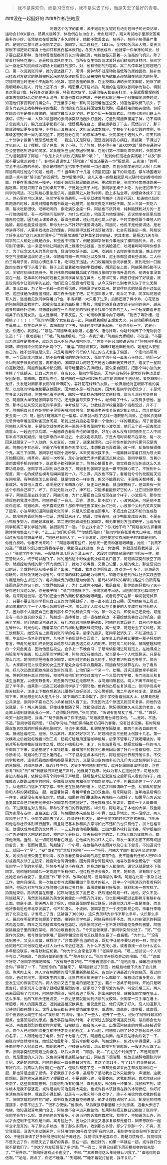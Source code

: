 > 我不是喜欢你，而是习惯有你，我不是失去了你，而是失去了最好的青春。

###没在一起挺好的
####作者/张皓宸

						阿翘这个名字的由来，源于她每到关键时刻绝对翘辫子的光荣记录，运动会100米接力，肠胃炎翘辫子，体检倒在抽血台上，晕血翘辫子，期末考试她手里那张答案最多的小抄，任凭朋友在后面踹了多久的凳子，她都不敢丢出去，翘辫子。翘辫子翘得最严重的，是她初二那年遇上张同学之后。张同学，高二理科生，183cm，全校知名风云人物，夏天大家恨不得把彩虹穿身上他却只有黑白基本款T恤，冬天大家裹成熊，他就穿一件单薄的风衣，领子要立起来那种，当时帅哥发型都流行长刘海锡纸烫，唯独他每天顶着一头油亮的飞机头。除了穿着打扮特立独行，还是校篮球队的主力，当所有女生惊叹篮球爱好者们精瘦的身材时，张同学以一身壮实的肌肉成为球场上最醒目的那只。对，他有特别的形容词。高二的停车场在阿翘班门口，第一次见到张同学，她的雷达就开了，所谓一见钟情不过是动物最低等的原始兽欲，脑补自己挂着对方结实的胳膊被拎起来原地旋转的场景以及被按在墙角欲拒还迎地融在他庞大的怀里。可惜阿翘当时还是个不起眼的小姑娘，容易害羞的体质，在全校都认识的张同学面前，她除了敢用眼睛非礼别人，行动上迈不出一步。暗恋模式开启以后，阿翘的生活就以张同学为轴心，特别喜欢黑白T恤，特别喜欢做课间操，特别喜欢放学，知道他每天都会去打球，于是就假惺惺抱着课本去篮球场后边的凳子上温书，知道他喜欢玩网游，于是也默默注册一个号蹩脚地浪费时间，知道他们家要转好几辆公车，于是傻乎乎地一有时间就跟着他压公交，知道他喜欢梳飞机头，于是专门去网上找各种各样的发胶，当时的志向是去韩国做发胶代购，把最好用的都买给他。但好在暗恋也不是毫无效果的，张同学最后认识了她。在某个周一升旗仪式后，阿翘代表他们班上台演讲，讲到一半，人群中最显眼的张同学突然抬起头打量她，打量到阿翘直接晃了神，记不得稿子念到第几行，脑充血连字都看不清，傻愣愣呆在台上，硬被旗手拽了下去。既然认识了，那干脆就碰撞出更多交集吧，不然有点浪费缘分，这叫沉没成本效应。学校有个社会实践的惯例，各年级各班轮流一周为学校监工，阿翘被分在高二的停车场守车。张同学是个迟到大户，每天铃响二十分钟才推着车慢悠悠地出现，一看这几天是阿翘，更是迟到得丧心病狂，直接第一节课过了才见到人，红了樱桃，绿了芭蕉，爽了小张，苦了阿翘，她不得不用“请XXX吃饭”餐劵买通驻守办公室管迟到记录的同学。如此理所应当的原因很简单，在他们第一次面对面交流时，张同学用三句话就摆平了阿翘：“你是上次升旗仪式演讲那个哦？”、“轮到你们班社会实践哦？”以及“那就不要记我迟到哦！”。卧槽英语课本上“好阿油？”后面还要答一句“服爱恩，三克油！”的啊，完全不给回答的余地，重点是阿翘完全招架不住他那一口台湾腔，而且张同学是河北人啊！后来阿翘有问过他这个问题，他说，干！当年刷了十几遍《流星花园》留下的后遗症。停车场围墙对面是一家叫做“胡子面”的苍蝇馆，放学后常排队，这几天唯一的慰藉就是可以随时吃到香喷喷的面，只要在围墙边吼一嗓子，对面小妹就屁颠屁颠跑过来。更欣慰的是，张同学经常翘课跑来一起吃面。阿翘只搬了自己的桌凳下来，于是她坐凳子上吃，张同学坐桌子上吃，为此还招来不少同学的闲话。不过阿翘心里倒是乐呵，能跟风云人物传绯闻，脸上多贴金啊，即便身体成不了恋人，但心里也可以满足。张同学有多奇葩呢，一有空就逮着阿翘讲《流星花园》，知道她也玩同款网游的时候，非要对照着攻略书跟她一起研究，他每天要吃三碗胡子面，加上三餐一天吃六顿，每次吃都很快，吧唧吧唧的，像吃满汉全席一样。阿翘也不厌其烦，纯种脑残粉对方的一言一行统统接受。有一次阿翘问张同学，为什么老迟到，他说因为他成绩好，还说他坐在班里后面墙角的位置，因为他上课爱讲话，跟谁坐都讲，还让同桌也爱上讲话，平时文静得跟个聋哑人的姑娘，最后也能变成话唠。那你为什么不好好听课爱讲话呢，阿翘问，他说不是他爱讲话，是老师讲得不好，人要多找找自己的理由。阿翘觉得这段对话该被消音。社会实践最后一晚，阿翘说了好多比如“这几天真的很开心”“你要加油哦”这种莫名其妙的话，究其本意，是把这几天与张同学的二人相处当做是约会，有些舍不得罢了，倒是张同学煞有介事地摸了摸阿翘的头，说，你可别干傻事。这一亲密举动让阿翘的肾上腺素分泌过猛，当即满脸通红，吆喝着呵呵呵呵你想多了，为了纪念这几天的革命友情，我请你吃胡子面，三两，吃到爽！去你的革命友谊。晚上的学校空气里都是温润的泥土味，伴随着阿翘一声声呕吐以及哭喊，泥土味都显得有些油腻。二人份的三两胡子面，阿翘心情还未平复，吃得过于迅猛，大口咬着面对张同学傻笑，直到吃到一口酸酸的东西才埋下头看了看，筷子上还留着被咬掉的半截蟑螂，胡须还在上面。阿翘哭得妈都不认识，关键时刻继续翘辫子。那只伟岸的蟑螂最后成了阿翘与张同学感情升温的桥，他俩有事没事混在一起，吃串串的时候阿翘看见张同学鼻屎挂在鼻头，也觉得可爱，网游打怪掉了好装备，故意说网络卡让张同学先去捡，他们还没日没夜地传短信，从今天穿什么到老师又讲了什么无聊课，事无巨细，为了那一毛钱一条的短信费，阿翘没少省吃俭用。她觉得热恋的情侣也不过如此吧，这应该是所谓惺惺相惜，即将白头偕老了吧。初三那年愚人节，晚自习下课，同学叫阿翘说有人找，远远看见张同学穿着白T恤，手插裤腰一大只走了过来，后面还跟了俩小弟，心花怒放的阿翘刚踏出教室门，就被突如其来的面粉撒了整脸，然后伴随着身边女孩子尖利的笑声，越来越多的面粉扑过来。阿翘虚起眼在一片白茫茫的视线里寻找那个笑声的主人，一个短发戴着牙套塌鼻子的雀斑女孩。这人是谁啊，不等反应，又一坨面粉直接冲向了眼睛。“别丢了啊卧槽，进眼睛了！！！！！”张同学把那个女生拉去一边，阿翘揉着眼睛正想发大火，只见他把手搭在女生肩膀上，抱在自己怀里。面粉都落了下去，视线也变得清晰起来。“给你介绍一下，这是小波，你造的，我那位。”“哪位。”阿翘继续揉眼睛，心里OS，造你妹啊，你啥时候养了个宠物我怎么造！“干！我老婆啦！”“哦。”阿翘揉眼睛。“没一点表示哦。”阿翘用力揉眼睛，不说话。“不要以为你现在是雪孩子，就以为自己不会讲话哦哈哈哈。”“你能不用台湾腔讲话吗？”阿翘用手捂着眼睛，直愣愣冲张同学丢出两个字，“傻逼。”阿翘没有哭，眼睛红是被面粉薰的。她是这么安慰自己的。她不觉得这是失恋，只是可能两个同行的人前进的方式发生了偏差，一个走向热带雨林，一个回到冰河世纪，她不会在最冷的地方待太久，张同学也不会一直衷心于热恋。他们一定会回到属于彼此的位置，再相逢的。张同学以为阿翘生气是因为面粉玩笑开过了，连发了一星期的道歉短信，阿翘假装高冷都没回，可背地里要么安排眼线，要么亲自跟踪，把那个叫小波的女生摸了个底朝天。比自己大两岁，身高165，张同学隔壁班，因为声音特别于是常给各种动漫爱好团配音，爱画画，喜欢周杰伦，曾经画过一幅2米乘2米的周杰伦油画亲手送给他，爱吃麻辣小龙虾，头发是对面那家发廊3号师傅剪的，喜好花花绿绿的衣服，一般直男绝对正眼都不瞧的类型，以及张同学每晚都要送她回家，因为他不是一般的直男。因为和张同学的短信少了，于是凭空多出大段时间，阿翘书也看不进去，脑袋一挨着枕头精神又立感抖擞，那会儿流行写交换日记，阿翘就大半夜给张同学写日记，还是报备每天穿了什么，老师讲了什么，以及有多想他。当然，那本日记从没交到张同学手里。中考成绩下来，分数线连学校最差那个班都没过，升不了学，阿翘把自己关在卧室柜子里哭天喊地装可怜，她知道老爸找关系肯定能让她上，而且她指定要去高一（7）班，因为7班跟高三在一层楼。后来就出现了这样一道靓丽的风景，立领风衣男肆无忌惮地牵着圣诞树雀斑女闲晃，所到之处背后必定带着一个像女儿一样的跟屁虫。胡子面馆被阿翘拉入黑名单，于是每次就在旁边买一笼包子看着张同学和小波吃面，他们三个还一起去爬过峨眉山，一起去打乒乓球，一起翘课去看周杰伦的演唱会，好在小波从没有对阿翘夹在二人中间有半点不爽和疑虑。悄无声息的半年过去，小波决定考美院，于是大段时间都不在学校，每一次回来就跟变了一个人似的，头发变长，也瘦了，越来越漂亮。出于同性本能的排斥更何况是情敌，阿翘也不甘示弱，买遍了所有美妆杂志学化妆，本想把自己弄得跟小波一样，却每每搞得像个鬼。高三下学期，张同学经常跟小波吵架，本来见面次数不多，一碰面就以穿着打扮为导火索开始翻旧账，闹革命。最后一次吵架，是小波做激光手术把雀斑点掉之后，张同学暴怒，当着小波的面把手机扔到楼下，说这辈子都别联系他了。阿翘心情很复杂，她觉得自己当卧底这么久总算功成身退，张同学可以回到自己身边了，可她看到张同学至此一蹶不振就心软了。不振到什么程度，第一名的成绩在模考后瞬间落到十八，不上课，风衣也不穿了，套着脏兮兮的校服每天泡在网吧里。有种感觉怎么形容呢，就是你喜欢一样东西，但又不能得到它，于是每天都捧着，看看就好。有其他人喜欢，说明是这个东西真心好，反正自己捧着，就当做拥有了。但如果有一天这个东西自己碎了，坏了，你就无能为力了，捧不住，只能求着能修好它的人，让它回到原来的样子。阿翘还是去找小波了。阿翘问她，为什么要把自己变成现在这个样子，小波反问，那你觉得现在的我漂不漂亮。阿翘停顿了一会儿，回答，漂亮。那不就行了，小波笑起来。可是他不喜欢你这样，阿翘呛声。他不喜欢这样？那你干吗还要学我化妆打扮呢，小波那个尖利的笑声又飘了起来。小波早就知道阿翘喜欢张同学，只是从没把她当回事儿，不把比自己还不如的当成敌人。她冷笑完丢给阿翘一句话，然后就离开了。她说，你省省吧，丑小鸭能变成白天鹅，不是丑小鸭有多努力，而是她本就是。第二天阿翘课间去找张同学，却无辜被对方当成靶子，当着所有同学和高三学长学姐的面，被狠狠骂了一通。“你去找小波了？你找她干吗？”阿翘被对方抓着肩膀悻悻地憋出几个字，“让……让你们和好啊。”“你他妈闲的！”张同学侧身张着嘴大口呼吸，然后回过头指着阿翘鼻子骂，“她已经有别人了，一个香港佬，那些整容买衣服鞋子的钱都是他的，你是白痴吗，你看不出来吗？！”阿翘眼睛有些红，她想找一把面粉塞进眼睛里，她说：“我真不知道。”“我就不想让她觉得我在乎她，我都没去找过她，你去！你谁啊，你就是想看我笑话，开心！”张同学停不下来，一股脑脏词儿屁话全涌上来了，这段时间的情绪跟他的飞机头一样，航空管制太久，终于可以起飞了。妈的居然这个时候全转换成河北口音了，阿翘脑袋突然放空了两秒，然后控制情绪的那个阀门突然开了，她咬了咬嘴唇，交换日记里，失眠的晚上，那些没说出口的话，全成群列队从嗓子眼冒了出来，“我谁，我喜欢你啊我谁，喜欢你一年多了，网游是为你玩的，每顿饭钱是为你省的，课间操的体转运动是为你做的，知道你爱迟到所以社会实践去管车棚是为你去求班长的，每次画成鬼的眼线是为你画的，尼玛468转628再转11路公车的所有路线图也是为你记下的，全世界都知道了，为什么就你不知道，我是白痴，那你能医好我吗？医不好你还对我这么好，你是傻子吗！”说完阿翘就哭了。张同学说不出话，周围的同学也瞬间哑了嗓。后来阿翘觉得，还不如把全世界的面粉都塞到她眼睛里，或者说宁可在那一瞬间就死掉算了，只要不要让张同学看见自己真的为他哭就好了。她一直不能让自己哭。因为她在书上看过，说如果真的为了一个人撕心裂肺哭过一次，那么那个人就会从至关重要的人变成可有可无的人了，因为那个人能把自己伤害到那个样子的机会只有一次。那一次之后，即使自己还爱他，可是总有一些东西真的改变了。阿翘想一直捧着他，想一直在他身边，不要给他伤害自己的机会。后来半学期，他们俩都没再说过话，有几次远远地感觉要碰面，阿翘也刻意回避了，自己也不知道在躲什么。时光匆匆，随着学校门口的柳树枯萎嫩绿间交替，高一结束，阿翘分去了文科班。高三放榜那天，她没有在上面看到张同学的名字。后来的后来，张同学就消失了，不知道他去了哪，毕业如一场告别的宴席，几杯酒下去后就各自回家了，留在桌上的是彼此要做一辈子好友的誓言，带走的是我们终会把各自遗忘然后再去遇见别人的明天。阿翘高二的时候，被隔壁理科班的一个双鱼男追，因为他是住校生，会多上一节晚自习，于是常偷偷潜进阿翘班上，在她课桌上用铅笔写写画画，加上班里同学瞎起哄，阿翘也没有拒绝过，权当是多一个人吃饭聊天。只是有那么几次，她恍惚间把他看成张同学，直到对方牵起自己的手，她才意识到自己多想了。那会儿，大家都对班上谈恋爱的女生是不是处女这件事兴趣颇高，阿翘自然没被算在内，为了看热闹，好几次还故意把她推进双鱼男的班里，让他们亲一个亲一个。幼稚。其实连跟他牵手都别扭。等到阿翘升高三的时候，校领导给他们在学校对面租了一个三层的写字楼，专门给高三和复读生当教室，以便安静备考。双鱼男的班级在走廊尽头，与阿翘相隔甚远，两人不痛不痒地在一起了半年多，结果刚一进高三就被张同学杀了个回马枪。他竟然出现在复读班上。张同学说高考那天拉肚子，浑身上下都在想着法儿跟菊花友好交涉，没心思答题，第二年去外校复读，录取通知下来，离他想去的A大差几十分，被下面的二本录取了，那个学校看着挺高大上，结果竟然是公共澡堂，张同学不喜自己的小弟弟被别人看了去，于是因为这个原因又跑回来复读。用他的话说就是，干！两人再见面，好像往事都随了风，谁都没提过去，默契得就像久未见面的老友，在走廊上碰到就彼此会心一笑。“过得挺好的吧。”张同学笑，“听说有男朋友了喔。”“嗯。”“真好，改天一起吃面吧，我请。”“胡子面拆掉了你不造哦。”阿翘故意用台湾腔学他。“……是吗，不造，不造。”张同学若有所思。“好好学习啦。”他们保持碰面打招呼的客套，没有过多交集，有时阿翘跟双鱼男吃饭的时候会遇见张同学，他也不来添乱，礼貌地坐在隔壁桌，像两个失去自由的木偶，被线扯着吃完，结账，然后离开。真的好好学习了。阿翘刚进高三是班上倒数十几名，第一次模考之后她就每晚看书到三点，起初打瞌睡用速溶咖啡缓解，后来不管事儿了就喝罐装的，等到对所有咖啡都形成抗体之后，她又开始喝红牛，末了，只能站着看书。她把文综每一科的书几乎都背了下来，英语整理了十本错题集，最难摆平的数学也来来回回做了好几十套模拟卷。二次诊断考试，阿翘冲到了班上第四名，一下子跻身重点本科行列，阿翘觉得世界都开朗许多，不仅同学和老师，连爸妈看她的眼睛都是带着光的，真是没白辜负她多长的几斤肉以及快掉到下巴上的黑眼圈。时间再快进，临近5月中旬，这天下午阿翘到教室后，就开始跟同桌出拼音题，正在思考“档次”的“档”到底读四声还是三声时，她就晃了起来。她以为有人在摇她凳子，可是发现身边人都在晃，依稀记得有个同学喊了声地震，随后整片记忆就变成之后所有人看到的样子。她推搡着人群跑出教室的时候，好像看见双鱼男和张同学都向他伸出了手，但最后牵住了一个人的手，从走廊后门逃出了写字楼。来到还在摇晃的街道上，记忆才稍微清晰了一些，私家车的警报铃和人群的哭喊混在一起，她歪着脑袋，看着牵着自己的双鱼男。后来阿翘说，当年她最后悔的一件事，就是没有去牵张同学。她说，如果在他们重逢那天再热络一点就好了，如果早点告诉双鱼男其实自己只是用他来弥补张同学的遗憾就好了，可是哪有那么多如果，喜欢一个人最卑微的，不过就是在对方面前，那种说不出口的假装洒脱。毕业后，阿翘考去了本地的大学，双鱼男因为家里有安排，直接送出了国，阿翘跟他本来感情就不牢靠，加上异地恋，大一没撑过，两人就和平分了手。张同学如愿去了A大，时间进行到这里，属于张同学的时代才正式来临，飞机头和他这种壮汉体形流行起来，而且能把基本款和风衣穿得如此不违和的也只有他了，加上性格乖张，他很快成为社团的文体骨干，一三五弹吉他唱歌跑酷，二四六跟外校打篮球赛，帮学姐拍的小广告还被各大网站转载过，校内网全是粉丝，每天有偷不完的菜，几次A大成为媒体热点，都拜他所赐。当然，这一切阿翘都看在眼里，在他成为校内红人之后，每发一条状态底下都有成团的留言，发一张照片更是，阿翘建了一个小号，在他每条状态照片以及日志下留言，不知道说什么，就回一个“早”、“安”或者“哦”然后打很多“~~~~~”符号。阿翘大学四年都没再交过男朋友，她没办法接受男生有刘海，没办法看见瘦骨嶙峋的男生穿花T恤，更不能看到任何人把POLO衫或者风衣领子立起来，她喜欢台湾偶像剧，因为觉得台湾腔亲切，她喜欢张孝全杨佑宁一切跟张同学一个型的男明星。阿翘多希望他不在身边，但身边的每个人都像他，说实话就是放不下张同学，她相信时间最后一定能磨平所有伤口，但过程应该会很久。可笑，她知道，没有哪个女生比她还自作自受了，重点是“作”那个字。故事的结局，是两年后的事情。阿翘在北京一家杂志社工作，做内容编辑，第一次独立参与选题拍摄四个刚发片的新人，其中一个叫陈清苏的看着特别眼熟，但因为对方气场太强阿翘也没有过多打量，跟服装编辑对好服装，就默默去一旁写稿了。拍摄结束后，陈清苏留在棚里，招呼助理去买了星巴克，然后递给阿翘一杯，她说，好久不见。阿翘就呆了，虽然面前高挑的美女笑着露出一排整齐的牙齿，但也能瞬间把过去那排牙套脑补在上面。她是小波。那天两人聊了很久，她说跟张同学有过联系，还说他这几年一直是单身，而且他好像最近也来北京发展了。你不知道么，小波问。张同学签了一个皮包影视公司，拎着行李箱到了北京之后，才发现上了当，还被骗了3000块，这只鬼灵精为非作歹那么多年，认识那么多人，最后在明星梦面前却丢了智商。接到张同学电话，阿翘有些措手不及，两人约在望京的韩国烤肉店见面，四年之后再碰面难免有些尴尬，结果张同学还一言不发只顾着吃免费的酱蟹，阿翘就挑着盘子里的辣白菜吃，偶尔抬眼看看对方。“今天这顿我请。”张同学突然说话了。“好。”“但是作为交换，我今晚住你家哦。”张同学镇定自若地又找服务生要了一盘酱蟹。“为什么。”“没有找到房子，又没人收留，就找你了。”非常理所应当的对话，跟初中让他不要记迟到一样，完全不给阿翘气口问他现在是大红人为什么不去住酒店，为什么不去找小波，或者直接一点为什么这么多年都没联系，唯有默默应和着。“你为什么会来北京啊？”张同学发问。“嗯……想试试一个人可不可以，”阿翘说，“也想开始新的生活。”“那开始了么。”张同学开始吃旁边的冷面。“嗯。”“这面不好吃，”张同学吧唧吧唧嘴，“没有胡子面好吃。”“不要再提那个面。”“哈哈对哦，蟑螂应该很想念你。”停顿了一下，“挺想念的。”酱蟹来了，帮阿翘挡过了回应，她尴尬地低下头发了会儿微信。等烤肉上来，两人才在热腾腾的烟气里重新熟络起来，各自讲了讲最近几年的经历，看过的电影，去过的地方，国家发生的大事，连世界末日那天做了什么都聊了，唯独绕过很多重点，那些发生过的假装忘记的。两人饭后又去三里屯的酒吧坐了坐，霸占一张桌子玩游戏，开始只是喝莫吉托，后来玩开心谁输了就喝店里最烈的酒，店家取了个很可爱的名字，叫宝贝睡三天。两人来来回回喝了六大杯，阿翘觉得尿涨，摇晃着进了厕所，刚出来的时候，就被张同学按在墙上，这么多年，他的飞机头还是没变，一靠近感觉就能闻到浓浓的发胶味。张同学一只手撑在墙上，眯起眼，两人的距离很近，近到能互相交换鼻息，但仅此而已。他们沉默了好久，没人知道那几分钟他们都在想什么。世界上每天都有许多爱情故事发生，或遗憾，或悲伤，或幸福，或虚假，每个善男信女向空中抛出“我想爱”的讯号，撞上了一些人，避开了一些人，经历了抛物线最高的起点，也落回最初的原点。当故事要结局的时候，才发现过去那些所谓遇见分离，最后都会化为平淡，再轰轰烈烈的我爱你你爱我，归根结底，都会落入平淡。出发回阿翘家的时候已经接近零点，两个人已经喝到需要互相搀扶才能走的程度，上了出租，阿翘努力想了好久才想起自己小区的名字，二人踉跄地进了电梯，到了十七层门打开，阿翘走在前面，结果没站稳向后栽了一下，被张同学自然地牵住，她想起地震那年，没有牵的那双手。阿翘想挣开，但对方牵得很紧，于是任由他整个人贴着自己。掏钥匙开门，但楼道光很暗，怎么都找不到钥匙眼，一股无名火蹿了上来。张同学突然把阿翘扯向身边，然后大声说：“阿翘，我……”门在这个时候开了，不是阿翘开的，而是里面的人开的。双鱼男穿着家居服站在门口，阿翘当下很清醒，但故意装醉地跟张同学介绍，这是她男朋友。阿翘的最后一篇交换日记写着。喜欢了你11年，写了11年的交换日记，有好几次，我真以为我们能在一起了，但最后都落了空，一直都觉得如果此生都没能跟你在一起，那也算是虚度了爱情。不管我做了多少事，最后除了感动我自己外只能换你一声谢谢，这我能想到。跟你称兄道弟是为了提醒自己，不要表露心迹，会很委屈，这我能想到。喜欢你就已经失恋了，这些我都能想到。我能想到所有的情况，直到此刻，唯独有一种情况，我预料不到，或许根本是我不够坚定，或许是被时间治愈得太完全，也或许我本该就待在我的冰河世纪，你好好生活在热带雨林，我百思不得其解。就是有一天我突然不喜欢你了。终于不用给你喜欢我的机会了。张同学尴尬地杵在门前，直到双鱼男准备拉他进屋，他才让理智占据了上风，朝屋里的阿翘摆摆手，示意不进去了。“很不方便诶。”他撒娇。然后就强忍着酒精上头的涨痛，迈着大步进了电梯，他知道就算电梯门合上，阿翘也不会冲进来挽留他。如果阿翘把交换日记都给了张同学，张同学会写什么呢。或许他也会写很多。小波当初告诉我你喜欢我，我懵了，不知道怎么办，所以才会控制不住骂你是白痴。高考拉肚子，因为公共澡堂又退学复读都是借口，回来想跟你一起毕业才是真的。写了那么多状态，发了那么多照片，收到那么多赞，却少了你那一个，不爽。其实我很孬，没勇气主动联系你，只好用你的QQ号百度你所有的讯息，看到你在交友贴吧下面留了QQ，于是我申请了好多账号把你的帖子淹过去。我觉得我不是喜欢你，而是习惯有你，我觉得我不是失去了你，而是失去了最好的青春。没在一起，也挺好的，如果一早就在一起，或许我们也就不是我们了。“你这个月发短信花了多少钱。”“一百二，穷得已经把下周买模拟卷的钱先垫了。”“哥养你。”“那刚好游戏点卡也没了，不谢。”“真羡慕你这么年轻就认识我了。”“谁给你的自信啊。”“哈哈，两点了，你还不睡哦。”“失眠啊。”“睡不着就打给我，我不关机。”			  		